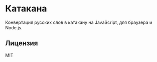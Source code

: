 # Катакана

Конвертация русских слов в катакану на JavaScript, для браузера и Node.js.

## Лицензия

MIT
